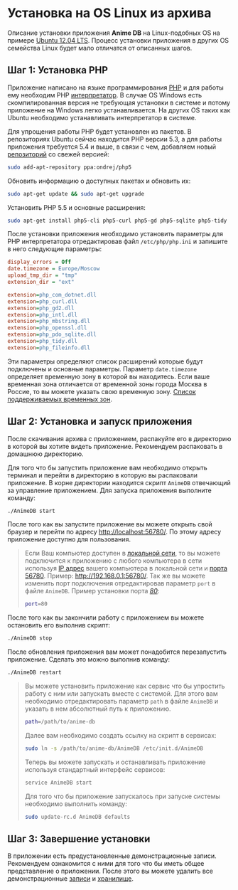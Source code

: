 # Установка на OS Linux из архива

Описание установки приложения **Anime DB** на Linux-подобных OS на примере
[Ubuntu 12.04 LTS](http://ru.wikipedia.org/wiki/Ubuntu). Процесс установки приложения в других OS семейства Linux будет
мало отличатся от описанных шагов.

<a name="stap-1"></a>

## Шаг 1: Установка PHP

Приложение написано на языке программирования [PHP](http://ru.wikipedia.org/wiki/Php) и для работы ему необходим PHP
[интерпретатор](http://ru.wikipedia.org/wiki/Интерпретатор). В случае OS Windows есть скомпилированная версия не
требующая установки в системе и потому приложение на Windows легко устанавливается. На других OS таких как Ubuntu
необходимо устанавливать интерпретатор в системе.

Для упрощения работы PHP будет установлен из пакетов. В репозиториях Ubuntu сейчас находится PHP версии 5.3, а для
работы приложения требуется 5.4 и выше, в связи с чем, добавляем новый
[репозиторий](http://ru.wikipedia.org/wiki/Репозиторий) со свежей версией:

```bash
sudo add-apt-repository ppa:ondrej/php5
```

Обновить информацию о доступных пакетах и обновить их:

```bash
sudo apt-get update && sudo apt-get upgrade
```

Установить PHP 5.5 и основные расширения:

```bash
sudo apt-get install php5-cli php5-curl php5-gd php5-sqlite php5-tidy
```

После установки приложения необходимо установить параметры для PHP интерпретатора отредактировав файл
`/etc/php/php.ini` и запишите в него следующие параметры:

```ini
display_errors = Off
date.timezone = Europe/Moscow
upload_tmp_dir = "tmp"
extension_dir = "ext"

extension=php_com_dotnet.dll
extension=php_curl.dll
extension=php_gd2.dll
extension=php_intl.dll
extension=php_mbstring.dll
extension=php_openssl.dll
extension=php_pdo_sqlite.dll
extension=php_tidy.dll
extension=php_fileinfo.dll
```

Эти параметры определяют список расширений которые будут подключены и основные параметры. Параметр `date.timezone`
определяет временную зону в которой вы находитесь. Если ваше временная зона отличается от временной зоны города Москва
в Россие, то вы можете указать свою временную зону.
[Список поддерживаемых временных зон](http://www.php.net/manual/ru/timezones.php).

<a name="stap-2"></a>

## Шаг 2: Установка и запуск приложения

После скачивания архива с приложением, распакуйте его в директорию в которой вы хотите видеть приложение. Рекомендуем
распаковать в домашнюю директорию.

Для того что бы запустить приложение вам необходимо открыть терминал и перейти в директорию в которую вы
распаковали приложение. В корне директории находится скрипт `AnimeDB` отвечающий за управление приложением.
Для запуска приложения выполните команду:

```bash
./AnimeDB start
```

После того как вы запустите приложение вы можете открыть свой браузер и перейти по адресу <http://localhost:56780/>. По
этому адресу приложение доступно для пользования.

<a name="change-port"></a>

> Если Ваш компьютер доступен в [локальной сети](http://ru.wikipedia.org/wiki/Локальная_вычислительная_сеть), то вы
можете подключится к приложению с любого компьютера в сети используя [IP адрес](http://ru.wikipedia.org/wiki/IP-адрес)
вашего компьютера в локальной сети и [порта](http://ru.wikipedia.org/wiki/Порт_%28компьютерные_сети%29)
[56780](/ru/user/port.md). Пример: <http://192.168.0.1:56780/>. Так же вы можете изменить порт подключения
отредактировав параметр `port` в файле `AnimeDB`. Пример установки порта
*[80](http://en.wikipedia.org/wiki/List_of_TCP_and_UDP_port_numbers#cite_ref-11)*:
> 
> ```bash
> port=80
> ```

После того как вы закончили работу с приложением вы можете остановить его выполнив скрипт:

```bash
./AnimeDB stop
```

После обновления приложения вам может понадобится перезапустить приложение. Сделать это можно выполнив команду:

```bash
./AnimeDB restart
```

> Вы можете установить приложение как сервис что бы упростить работу с ним или запускать вместе с системой. Для этого
вам необходимо отредактировать параметр `path` в файле `AnimeDB` и указать в нем абсолютный путь к приложению.
> 
> ```bash
> path=/path/to/anime-db
> ```
> 
> Далее вам необходимо создать ссылку на скрипт в сервисах:
> 
> ```bash
> sudo ln -s /path/to/anime-db/AnimeDB /etc/init.d/AnimeDB
> ```
> 
> Теперь вы можете запускать и останавливать приложение используя стандартный интерфейс сервисов:
> 
> ```bash
> service AnimeDB start
> ```
> 
> Для того что бы приложение запускалось при запуске системы необходимо выполнить команду:
> 
> ```bash
> sudo update-rc.d AnimeDB defaults
> ```

<a name="stap-3"></a>

## Шаг 3: Завершение установки

В приложении есть предустановленные демонстрационные записи. Рекомендуем ознакомится с ними для того что бы иметь
общее представление о приложении. После этого вы можете удалить все демонстрационные [записи](/ru/user/item/delete.md)
и [хранилище](/ru/user/storage/delete.md).